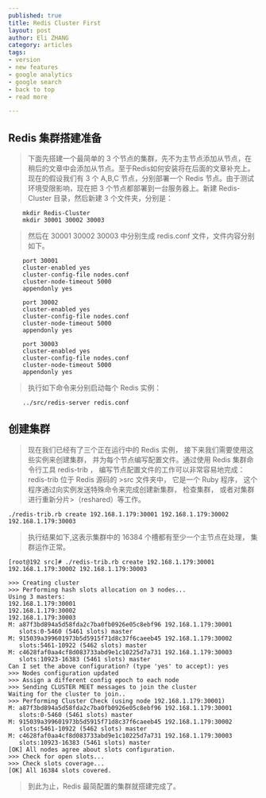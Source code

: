 ```yaml
---
published: true
title: Redis Cluster First
layout: post
author: Eli ZHANG 
category: articles
tags:
- version
- new features
- google analytics
- google search
- back to top
- read more

---
```


## Redis 集群搭建准备

> 	下面先搭建一个最简单的 3 个节点的集群，先不为主节点添加从节点，在稍后的文章中会添加从节点。至于Redis如何安装将在后面的文章补充上。</br>
> 	现在的假设我们有 3 个 A,B,C 节点，分别部署一个 Redis 节点。由于测试环境受限影响，现在把 3 个节点都部署到一台服务器上。新建 Redis-Cluster 目录，然后新建 3 个文件夹，分别是：

```
	mkdir Redis-Cluster
	mkdir 30001 30002 30003
```
>	然后在 30001 30002 30003 中分别生成 redis.conf 文件，文件内容分别如下。

```
	port 30001
	cluster-enabled yes
	cluster-config-file nodes.conf
	cluster-node-timeout 5000
	appendonly yes

	port 30002
	cluster-enabled yes
	cluster-config-file nodes.conf
	cluster-node-timeout 5000
	appendonly yes
	
	port 30003
	cluster-enabled yes
	cluster-config-file nodes.conf
	cluster-node-timeout 5000
	appendonly yes

```

> 执行如下命令来分别启动每个 Redis 实例：
```
	../src/redis-server redis.conf
```

## 创建集群

>	现在我们已经有了三个正在运行中的 Redis 实例， 接下来我们需要使用这些实例来创建集群， 并为每个节点编写配置文件。通过使用 Redis 集群命令行工具 redis-trib ， 编写节点配置文件的工作可以非常容易地完成： redis-trib 位于 Redis 源码的 >src 文件夹中， 它是一个 Ruby 程序， 这个程序通过向实例发送特殊命令来完成创建新集群， 检查集群， 或者对集群进行重新分片>（reshared）等工作。

```
./redis-trib.rb create 192.168.1.179:30001 192.168.1.179:30002 192.168.1.179:30003
```
>	执行结果如下,这表示集群中的 16384 个槽都有至少一个主节点在处理， 集群运作正常。

```
[root@192 src]# ./redis-trib.rb create 192.168.1.179:30001 192.168.1.179:30002 192.168.1.179:30003

>>> Creating cluster
>>> Performing hash slots allocation on 3 nodes...
Using 3 masters:
192.168.1.179:30001
192.168.1.179:30002
192.168.1.179:30003
M: a87f3bd894a5d58fda2c7ba0fb0926e05c8ebf96 192.168.1.179:30001
   slots:0-5460 (5461 slots) master
M: 915039a399601973b5d5915f71d8c37f6caeeb45 192.168.1.179:30002
   slots:5461-10922 (5462 slots) master
M: c4628faf0aa4cf8d083733abd9e1c10225d7a731 192.168.1.179:30003
   slots:10923-16383 (5461 slots) master
Can I set the above configuration? (type 'yes' to accept): yes
>>> Nodes configuration updated
>>> Assign a different config epoch to each node
>>> Sending CLUSTER MEET messages to join the cluster
Waiting for the cluster to join..
>>> Performing Cluster Check (using node 192.168.1.179:30001)
M: a87f3bd894a5d58fda2c7ba0fb0926e05c8ebf96 192.168.1.179:30001
   slots:0-5460 (5461 slots) master
M: 915039a399601973b5d5915f71d8c37f6caeeb45 192.168.1.179:30002
   slots:5461-10922 (5462 slots) master
M: c4628faf0aa4cf8d083733abd9e1c10225d7a731 192.168.1.179:30003
   slots:10923-16383 (5461 slots) master
[OK] All nodes agree about slots configuration.
>>> Check for open slots...
>>> Check slots coverage...
[OK] All 16384 slots covered.

```
>	到此为止，Redis 最简配置的集群就搭建完成了。






